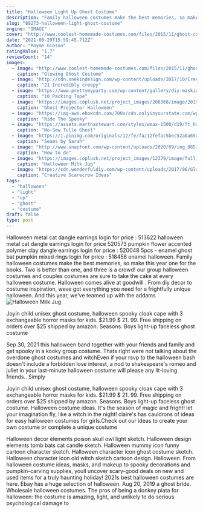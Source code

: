 ```yaml
---
title: "Halloween Light Up Ghost Costume"
description: "Family halloween costumes make the best memories, so make this year one for the books. Two is better than one, and three is a crowd! our group halloween costumes and couples costumes are sure to take the cake at every halloween costume"
slug: "89273-halloween-light-ghost-costume"
engine: "IMAGE"
cover: "http://www.coolest-homemade-costumes.com/files/2015/11/ghost-costume-for-kids-144929.jpg"
date: "2021-08-29T15:59:45.712Z"
author: "Mayme Gibson"
ratingValue: "1.7"
reviewCount: "14"
images:
  - image: "http://www.coolest-homemade-costumes.com/files/2015/11/ghost-costume-for-kids-144929.jpg"
    caption: "Glowing Ghost Costume"
  - image: "http://cdn.onekindesign.com/wp-content/uploads/2017/10/Creepy-Outdoor-Halloween-Decorating-Ideas-05-1-Kindesign.jpg"
    caption: "21 Incredibly creepy"
  - image: "https://www.prettymyparty.com/wp-content/gallery/diy-masking-tape-ghosts/packing-tape-girl-ghost.jpg"
    caption: "10 Packing Tape"
  - image: "https://images.coplusk.net/project_images/208368/image/2019-10-28-125549-ghost-projector1.jpg"
    caption: "Ghost Projector Halloween"
  - image: "https://img-aws.ehowcdn.com/700x/cdn.onlyinyourstate.com/wp-content/uploads/2019/09/12193646_10153707869646252_2117113358915996067_n-700x700.jpg"
    caption: "Ride The Spooky"
  - image: "https://assets.marthastewart.com/styles/wmax-1500/d19/ft_halloween00ghost/ft_halloween00ghost_sq.jpg?itok=Nk9piUn1"
    caption: "No-Sew Tulle Ghost"
  - image: "https://i.pinimg.com/originals/12/fe/fa/12fefac5bec52a0a65ab8558d772bb64.jpg"
    caption: "Seams by Sarah"
  - image: "http://www.snapfont.com/wp-content/uploads/2020/09/img_0851-576x1024.png"
    caption: "How to do"
  - image: "https://images.coplusk.net/project_images/12379/image/full_10182008203_1224524193.jpg"
    caption: "Halloween Milk Jug"
  - image: "https://cdn.wonderfuldiy.com/wp-content/uploads/2017/06/Glass-block-scarecrow-light.jpg"
    caption: "Creative Scarecrow Ideas"
tags:
  - "halloween"
  - "light"
  - "up"
  - "ghost"
  - "costume"
draft: false
type: post
---
```


Halloween metal cat dangle earrings login for price : 513622 halloween metal cat dangle earrings login for price 520573 pumpkin flower accented polymer clay dangle earrings login for price : 520048 5pcs - enamel ghost bat pumpkin mixed rings login for price : 518456 enamel halloween. Family halloween costumes make the best memories, so make this year one for the books. Two is better than one, and three is a crowd! our group halloween costumes and couples costumes are sure to take the cake at every halloween costume. Halloween comes alive at goodwill . From diy decor to costume inspiration, weve got everything you need for a frightfully unique halloween. And this year, we've teamed up with the addams
![Halloween Milk Jug](https://images.coplusk.net/project_images/12379/image/full_10182008203_1224524193.jpg "Halloween Milk Jug")

Joyin child unisex ghost costume, halloween spooky cloak cape with 3 exchangeable horror masks for kids. $21.99 $ 21. 99. Free shipping on orders over $25 shipped by amazon. Seasons. Boys light-up faceless ghost costume
<!--inArticleAds-->

<!--galleryOne-->

Sep 30, 2021 this halloween band together with your friends and family and get spooky in a kooky group costume. Thats right  were not talking about the overdone ghost costumes and witchEven if your rsvp to the halloween bash doesn't include a forbidden love interest, a nod to shakespeare's romeo and juliet in your last-minute halloween costume will please any lit-loving friends.. Simply
<!--inArticleAds-->

<!--galleryTwo-->

Joyin child unisex ghost costume, halloween spooky cloak cape with 3 exchangeable horror masks for kids. $21.99 $ 21. 99. Free shipping on orders over $25 shipped by amazon. Seasons. Boys light-up faceless ghost costume. Halloween costume ideas. It's the season of magic and fright! let your imagination fly, like a witch in the night! claire's has cauldrons of ideas for easy halloween costumes for girls.Check out our ideas to create your own costume or complete a unique costume
<!--galleryThree-->

Halloween decor elements poison skull owl light sketch. Halloween design elements tomb bats cat candle sketch.  Halloween mummy icon funny cartoon character sketch. Halloween character icon ghost costume sketch. Halloween character icon old witch sketch cartoon design. Halloween. From halloween costume ideas, masks, and makeup to spooky decorations and pumpkin-carving supplies, youll uncover scary-good deals on new and used items for a truly haunting holiday! 2021s best halloween costumes are here. Ebay has a huge selection of halloween. Aug 20, 2019 a ghost bride. Wholesale halloween costumes.  The pros of being a donkey piata for halloween: the costume is amazing, light, and unlikely to do serious psychological damage to